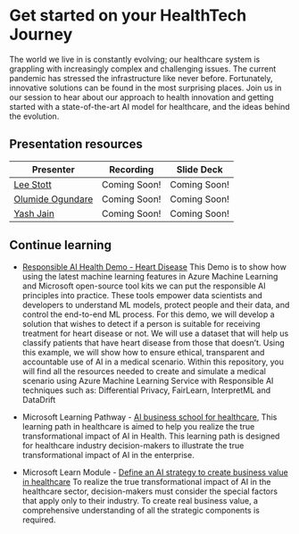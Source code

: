 # Get started on your HealthTech Journey

The world we live in is constantly evolving; our healthcare system is grappling with increasingly complex and challenging issues. The current pandemic has stressed the infrastructure like never before. Fortunately, innovative solutions can be found in the most surprising places. Join us in our session to hear about our approach to health innovation and getting started with a state-of-the-art AI model for healthcare, and the ideas behind the evolution.

## Presentation resources

| Presenter | Recording | Slide Deck |
| - | - | - |
| [Lee Stott](https://twitter.com/lee_stott) | Coming Soon! | Coming Soon! |
| [Olumide Ogundare](https://www.linkedin.com/in/olumideogundare/) | Coming Soon! | Coming Soon! |
| [Yash Jain](https://www.linkedin.com/in/yjain21/) | Coming Soon! | Coming Soon! |

## Continue learning

- [Responsible AI Health Demo - Heart Disease](https://github.com/leestott/ResponsibleAI)
This Demo is to show how using the latest machine learning features in Azure Machine Learning and Microsoft open-source tool kits we can put the responsible AI principles into practice. These tools empower data scientists and developers to understand ML models, protect people and their data, and control the end-to-end ML process. For this demo, we will develop a solution that wishes to detect if a person is suitable for receiving treatment for heart disease or not. We will use a dataset that will help us classify patients that have heart disease from those that doesn’t. Using this example, we will show how to ensure ethical, transparent and accountable use of AI in a medical scenario. Within this repository, you will find all the resources needed to create and simulate a medical scenario using Azure Machine Learning Service with Responsible AI techniques such as: Differential Privacy, FairLearn, InterpretML and DataDrift

- Microsoft Learning Pathway - [AI business school for healthcare](https://docs.microsoft.com/learn/paths/ai-business-school-healthcare?WT.mc_id=ignite2020_techseries), This learning path in healthcare is aimed to help you realize the true transformational impact of AI in Health. This learning path is designed for healthcare industry decision-makers to illustrate the true transformational impact of AI in the enterprise.

- Microsoft Learn Module - [Define an AI strategy to create business value in healthcare](https://docs.microsoft.com/learn/modules/ai-strategy-in-healthcare/?WT.mc_id=ignite2020_techseries) To realize the true transformational impact of AI in the healthcare sector, decision-makers must consider the special factors that apply only to their industry. To create real business value, a comprehensive understanding of all the strategic components is required.
